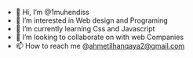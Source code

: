 - 👋 Hi, I’m @1muhendiss
- 👀 I’m interested in Web design and Programing
- 🌱 I’m currently learning Css and Javascript
- 💞️ I’m looking to collaborate on with web Companies
- 📫 How to reach me @ahmetilhanqaya2@gmail.com

<!---
1muhendiss/1muhendiss is a ✨ special ✨ repository because its `README.md` (this file) appears on your GitHub profile.
You can click the Preview link to take a look at your changes.
--->
